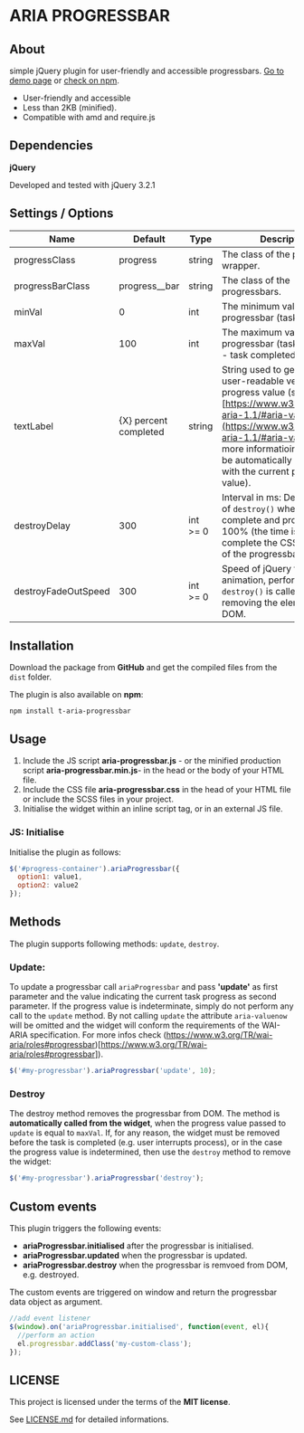 # ARIA PROGRESSBAR

## About

simple jQuery plugin for user-friendly and accessible progressbars. [Go to demo page](https://davidetriso.github.io/aria-progressbar/) or [check on npm](https://www.npmjs.com/package/t-aria-progressbar).

* User-friendly and accessible
* Less than 2KB (minified).
* Compatible with amd and require.js

## Dependencies

**jQuery**

Developed and tested with jQuery 3.2.1


## Settings / Options

Name | Default | Type | Description
-----|---------|------|-------------
progressClass | progress | string | The class of the progressbar wrapper.
progressBarClass | progress__bar | string | The class of the progressbars.
minVal | 0 | int | The minimum value of the progressbar (task % = 0).
maxVal | 100 | int | The maximum value of the progressbar (task % = 100% - task completed!).
textLabel | {X} percent completed | string | String used to generate a user-readable version of the progress value (see [https://www.w3.org/TR/wai-aria-1.1/#aria-valuetext](https://www.w3.org/TR/wai-aria-1.1/#aria-valuetext) for more informatioins) (`{X}` will be automatically replaced with the current progress value).
destroyDelay | 300 | int >= 0 | Interval in ms: Delay the call of `destroy()` when task is complete and progress is 100% (the time is needed to complete the CSS transition of the progressbar).
destroyFadeOutSpeed | 300 | int >= 0 | Speed of jQuery fade-out animation, performed when `destroy()` is called, before removing the element from DOM.

## Installation

Download the package from **GitHub** and get the compiled files from the `dist` folder.

The plugin is also available on **npm**:
```
npm install t-aria-progressbar
```


## Usage

1. Include the JS script **aria-progressbar.js** - or the minified production script **aria-progressbar.min.js**-  in the head or the body of your HTML file.
2. Include the CSS file  **aria-progressbar.css** in the head of your HTML file or include the SCSS files in your project.
3. Initialise the widget within an inline script tag, or in an external JS file.


### JS: Initialise

Initialise the plugin as follows:

```javascript
$('#progress-container').ariaProgressbar({
  option1: value1,
  option2: value2
});
```

## Methods

The plugin supports following methods: `update`, `destroy`.

### Update:

To update a progressbar call `ariaProgressbar` and pass **'update'** as first parameter and the value indicating the current task progress as second parameter.
If the progress value  is indeterminate, simply do not perform any call to the `update` method. By not calling `update` the attribute `aria-valuenow` will be omitted and the widget will conform the requirements of the WAI-ARIA specification.
For more infos check (https://www.w3.org/TR/wai-aria/roles#progressbar)[https://www.w3.org/TR/wai-aria/roles#progressbar]).

```javascript
$('#my-progressbar').ariaProgressbar('update', 10);
```

### Destroy

The destroy method removes the progressbar from DOM. The method is **automatically called from the widget**, when the progress value passed to `update` is equal to `maxVal`.
If, for any reason, the widget must be removed before the task is completed (e.g. user interrupts process), or in the case the progress value is indetermined, then use the `destroy` method to remove the widget:

```javascript
$('#my-progressbar').ariaProgressbar('destroy');
```

## Custom events

This plugin triggers the following events:

* **ariaProgressbar.initialised** after the progressbar is initialised.
* **ariaProgressbar.updated** when the progressbar is updated.
* **ariaProgressbar.destroy** when the progressbar is remvoed from DOM, e.g. destroyed.

The custom events are triggered on window and return the progressbar data object as argument.

```javascript
//add event listener  
$(window).on('ariaProgressbar.initialised', function(event, el){
  //perform an action
  el.progressbar.addClass('my-custom-class');
});
```

## LICENSE

This project is licensed under the terms of the **MIT license**.

See [LICENSE.md](LICENSE.md) for detailed informations.

